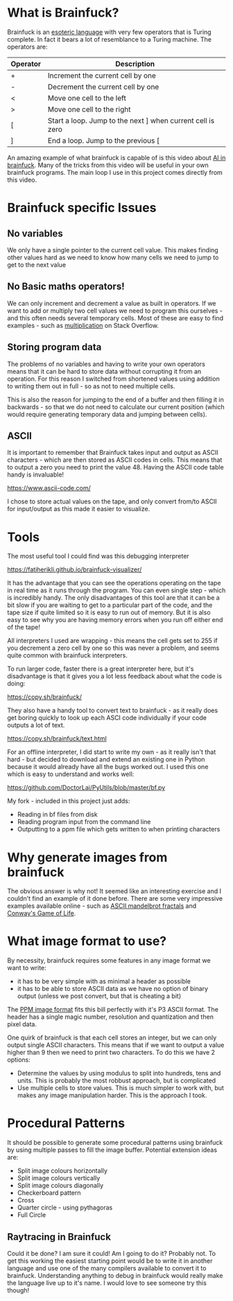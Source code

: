 # What is Brainfuck?

Brainfuck is an [esoteric language](https://esolangs.org/wiki/Brainfuck) with very few operators that is Turing complete. In fact it bears a lot of resemblance to a Turing machine. The operators are:

| Operator | Description |
--- | ---
|+|Increment the current cell by one|
|-|Decrement the current cell by one|
|<|Move one cell to the left|
|>|Move one cell to the right|
|\[|Start a loop. Jump to the next \] when current cell is zero|
|\]|End a loop. Jump to the previous \[|

An amazing example of what brainfuck is capable of is this video about [AI in brainfuck](https://www.youtube.com/watch?v=qK0vmuQib8Y). Many of the tricks from this video will be useful in your own brainfuck programs. The main loop I use in this project comes directly from this video.

# Brainfuck specific Issues

## No variables

We only have a single pointer to the current cell value. This makes finding other values hard as we need to know how many cells we need to jump to get to the next value

## No Basic maths operators!

We can only increment and decrement a value as built in operators. If we want to add or multiply two cell values we need to program this ourselves - and this often needs several temporary cells. Most of these are easy to find examples - such as [multiplication](
https://stackoverflow.com/questions/5165772/code-for-multiplying-two-one-digit-numbers-in-brainfuck) on Stack Overflow.

## Storing program data

The problems of no variables and having to write your own operators means that it can be hard to store data without corrupting it from an operation. For this reason I switched from shortened values using addition to writing them out in full - so as not to need multiple cells.

This is also the reason for jumping to the end of a buffer and then filling it in backwards - so that we do not need to calculate our current position (which would require generating temporary data and jumping between cells).

## ASCII

It is important to remember that Brainfuck takes input and output as ASCII characters - which are then stored as ASCII codes in cells. This means that to output a zero you need to print the value 48. Having the ASCII code table handy is invaluable!

https://www.ascii-code.com/

I chose to store actual values on the tape, and only convert from/to ASCII for input/output as this made it easier to visualize.

# Tools

The most useful tool I could find was this debugging interpreter

https://fatiherikli.github.io/brainfuck-visualizer/

It has the advantage that you can see the operations operating on the tape in real time as it runs through the program. You can even single step - which is incredibly handy. The only disadvantages of this tool are that it can be a bit slow if you are waiting to get to a particular part of the code, and the tape size if quite limited so it is easy to run out of memory. But it is also easy to see why you are having memory errors when you run off either end of the tape!

All interpreters I used are wrapping - this means the cell gets set to 255 if you decrement a zero cell by one so this was never a problem, and seems quite common with brainfuck interpreters.

To run larger code, faster there is a great interpreter here, but it's disadvantage is that it gives you a lot less feedback about what the code is doing:

https://copy.sh/brainfuck/

They also have a handy tool to convert text to brainfuck - as it really does get boring quickly to look up each ASCI code individually if your code outputs a lot of text.

https://copy.sh/brainfuck/text.html

For an offline interpreter, I did start to write my own - as it really isn't that hard - but decided to download and extend an existing one in Python because it would already have all the bugs worked out. I used this one which is easy to understand and works well:

https://github.com/DoctorLai/PyUtils/blob/master/bf.py

My fork - included in this project just adds:

- Reading in bf files from disk
- Reading program input from the command line
- Outputting to a ppm file which gets written to when printing characters 

# Why generate images from brainfuck

The obvious answer is why not! It seemed like an interesting exercise and I couldn't find an example of it done before. There are some very impressive examples available online - such as [ASCII mandelbrot fractals](https://copy.sh/brainfuck/?file=https://copy.sh/brainfuck/prog/mandelbrot.b) and [Conway's Game of Life](https://www.linusakesson.net/programming/brainfuck/index.php).

# What image format to use?

By necessity, brainfuck requires some features in any image format we want to write:

- it has to be very simple with as minimal a header as possible
- it has to be able to store ASCII data as we have no option of binary output (unless we post convert, but that is cheating a bit)

The [PPM image format](http://www.paulbourke.net/dataformats/ppm/) fits this bill perfectly with it's P3 ASCII format. The header has a single magic number, resolution and quantization and then pixel data.

One quirk of brainfuck is that each cell stores an integer, but we can only output single ASCII characters. This means that if we want to output a value higher than 9 then we need to print two characters. To do this we have 2 options:

- Determine the values by using modulus to split into hundreds, tens and units. This is probably the most robbust approach, but is complicated
- Use multiple cells to store values. This is much simpler to work with, but makes any image manipulation harder. This is the approach I took.

# Procedural Patterns

It should be possible to generate some procedural patterns using brainfuck by using multiple passes to fill the image buffer. Potential extension ideas are:

- Split image colours horizontally
- Split image colours vertically
- Split image colours diagonally
- Checkerboard pattern
- Cross
- Quarter circle - using pythagoras
- Full Circle

## Raytracing in Brainfuck

Could it be done? I am sure it could! Am I going to do it? Probably not. To get this working the easiest starting point would be to write it in another language and use one of the many compilers available to convert it to brainfuck. Understanding anything to debug in brainfuck would really make the language live up to it's name. I would love to see someone try this though!
